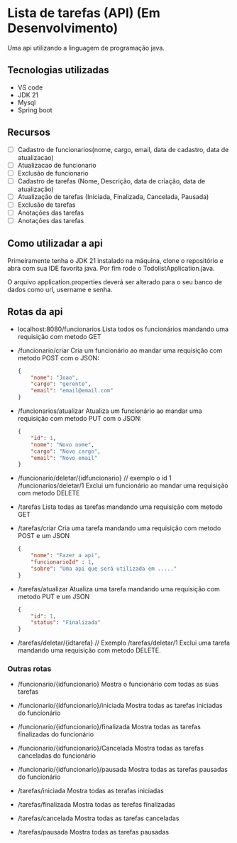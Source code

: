 # Lista de tarefas (API) (Em Desenvolvimento)

Uma api utilizando a linguagem de programação java.

## Tecnologias utilizadas

- VS code
- JDK 21
- Mysql
- Spring boot

## Recursos

- [ ] Cadastro de funcionarios(nome, cargo, email, data de cadastro, data de atualizacao)
- [ ] Atualizacao de funcionario
- [ ] Exclusão de funcionario
- [ ] Cadastro de tarefas (Nome, Descrição, data de criação, data de atualização)
- [ ] Atualização de tarefas (Iniciada, Finalizada, Cancelada, Pausada)
- [ ] Exclusão de tarefas
- [ ] Anotações das tarefas
- [ ] Anotações das tarefas

## Como utilizadar a api

Primeiramente tenha o JDK 21 instalado na máquina, clone o repositório e abra com sua IDE favorita java. Por fim rode o TodolistApplication.java.

O arquivo application.properties deverá ser alterado para o seu banco de dados como url, username e senha.

## Rotas da api

* localhost:8080/funcionarios
        Lista todos os funcionários mandando uma requisição com metodo GET

* /funcionario/criar
    Cria um funcionário ao mandar uma requisição com metodo POST com o JSON:

    ```json
    {
        "nome": "Joao",
        "cargo": "gerente",
        "email": "email@email.com"
    }
    ```

* /funcionarios/atualizar
    Atualiza um funcionário ao mandar uma requisição com metodo PUT com o JSON:

    ```json
    {
        "id": 1,
        "nome": "Novo nome",
        "cargo": "Novo cargo",
        "email": "Novo email"
    }
    ```

* /funcionario/deletar/{idfuncionario} // exemplo o id 1 /funcionarios/deletar/1
    Exclui um funcionário ao mandar uma requisição com metodo DELETE 

* /tarefas 
    Lista todas as tarefas mandando uma requisição com metodo GET

* /tarefas/criar
    Cria uma tarefa mandando uma requisição com metodo POST e um JSON

    ```json
    {
        "nome": "Fazer a api",
        "funcionarioId" : 1,
        "sobre": "Uma api que será utilizada em ....."
    }
    ```

* /tarefas/atualizar
    Atualiza uma tarefa mandando uma requisição com metodo PUT e um JSON

    ```json
    {
        "id": 1,
        "status": "Finalizada"
    }
    ```

* /tarefas/deletar/{idtarefa} // Exemplo /tarefas/deletar/1
    Exclui uma tarefa mandando uma requisição com metodo DELETE.


### Outras rotas
    
* /funcionario/{idfuncionario}
    Mostra o funcionário com todas as suas tarefas

* /funcionario/{idfuncionario}/iniciada
    Mostra todas as tarefas iniciadas do funcionário

* /funcionario/{idfuncionario}/finalizada
    Mostra todas as tarefas finalizadas do funcionário

* /funcionario/{idfuncionario}/Cancelada
    Mostra todas as tarefas canceladas do funcionário

* /funcionario/{idfuncionario}/pausada
    Mostra todas as tarefas pausadas do funcionário

* /tarefas/iniciada
    Mostra todas as terafas iniciadas

* /tarefas/finalizada
    Mostra todas as terefas finalizadas
        
* /tarefas/cancelada
    Mostra todas as tarefas canceladas

* /tarefas/pausada
    Mostra todas as tarefas pausadas